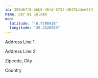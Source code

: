 ```yaml
---
id: 309d67f8-6bb8-46fd-873f-d0475ddee974
name: Dar es Salaam
map:
  latitude: "-6.7788438"
  longitude: "39.2526559"
---
```


Address Line 1

Address Line 2

Zipcode, City

Country
